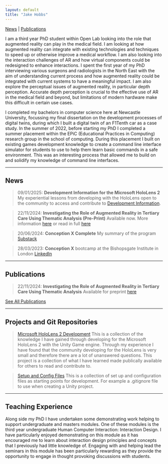 ```yaml
---
layout: default
title: "Jake Hobbs"
---
```


[News](./news) | [Publications](./publications)

I am a third year PhD student within Open Lab looking into the role that augmented reality can play in the medical field. I am looking at how augmented reality can integrate with existing technologies and techniques to speed up or otherwise improve a medical workflow. I am also looking into the interaction challenges of AR and how virtual components could be redesigned to enhance interactions. I spent the first year of my PhD interviewing various surgeons and radiologists in the North East with the aim of understanding current process and how augmented reality could be integrated with current systems to have a meaningful impact. 
I am also explore the perceptual issues of augmented reality, in particular depth perception. Accurate depth perception is crucial to the effective use of AR in the medical field and beyond, but limitations of modern hardware make this difficult in certain use cases. 

I completed my bachelors in computer science here at Newcastle University, focussing my final dissertation on the development processes of digital twins, during which I built a digital twin of an F1Tenth car as a case study. In the summer of 2022, before starting my PhD I completed a summer placement within the EPiC (Educational Practices in Computing) research group in the school of computing. During this placement I built on existing games development knowledge to create a command line interface simulator for students to use to help them learn basic commands in a safe environment. This was an interesting process that allowed me to build on and solidify my knowledge of command line interfaces. 

---

## News

> 09/01/2025: **Development Information for the Microsoft HoloLens 2** My experiential lessons from developing with the HoloLens open to the community to access and contribute to [Development Information](https://jacobhobbs1.github.io/HoloLens2Development.github.io/). 

> 22/11/2024: **Investigating the Role of Augmented Reality in Tertiary Care Using Thematic Analysis (Pre-Print)** Available now. More information [here](./publications.md) or read in full [here](https://preprints.jmir.org/preprint/68810)

> 20/06/2024: **Conception X Complete** My summary of the program [Substack](https://open.substack.com/pub/jacobhobbs1/p/conception-x-turning-todays-phd-research?r=22obpx&utm_campaign=post&utm_medium=web)

> 28/03/2023: **Conception X** bootcamp at the Bishopsgate Institute in London [LinkedIn](https://www.linkedin.com/feed/update/urn:li:activity:7051867676494696448/)

---

## Publications

> 22/11/2024: **Investigating the Role of Augmented Reality in Tertiary Care Using Thematic Analysis** Available for preprint [here](https://preprints.jmir.org/preprint/68810)

[See All Publications](./publications)

---

## Projects and Git Repositories

> [Microsoft HoloLens 2 Development](https://jacobhobbs1.github.io/HoloLens2Development.github.io/)
This is a collection of the knowledge I have gained through developing for the Microsoft HoloLens 2 with the Unity Game engine. 
Through my experience I have found that the community developing for the HoloLens is very small and therefore there are a lot 
of unanswered questions. This project is a collection of what I have learned made publically available for others to read and 
contribute to.

> [Setup and Config Files](https://jacobhobbs1.github.io/setup-config-files/)
This is a collection of set up and configuration files as starting points for development. For example a .gitignore file to use 
when creating a Unity project.

---

## Teaching Experience

Along side my PhD I have undertaken some demonstrating work helping to support undergraduate and masters modules. One of these modules is the third year undergraduate Human Computer Interaction: Interaction Design. I have particularly enjoyed demonstrating on this module as it has encouraged me to learn about interaction design principles and concepts that I previously had little knowledge of. Engaging with and helping lead the seminars in this module has been particularly rewarding as they provide the opportunity to engage in thought provoking discussions with students. 